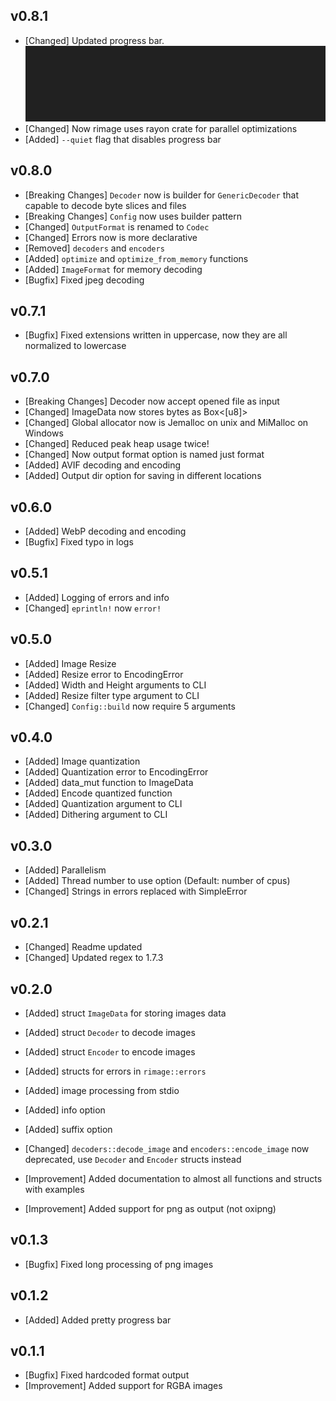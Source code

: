 ## v0.8.1

- [Changed] Updated progress bar. ![Updated version](./assets/progress_bar.gif)
- [Changed] Now rimage uses rayon crate for parallel optimizations
- [Added] `--quiet` flag that disables progress bar

## v0.8.0

- [Breaking Changes] `Decoder` now is builder for `GenericDecoder` that capable to decode byte slices and files
- [Breaking Changes] `Config` now uses builder pattern
- [Changed] `OutputFormat` is renamed to `Codec`
- [Changed] Errors now is more declarative
- [Removed] `decoders` and `encoders`
- [Added] `optimize` and `optimize_from_memory` functions
- [Added] `ImageFormat` for memory decoding
- [Bugfix] Fixed jpeg decoding

## v0.7.1

- [Bugfix] Fixed extensions written in uppercase, now they are all normalized to lowercase

## v0.7.0

- [Breaking Changes] Decoder now accept opened file as input
- [Changed] ImageData now stores bytes as Box<[u8]>
- [Changed] Global allocator now is Jemalloc on unix and MiMalloc on Windows
- [Changed] Reduced peak heap usage twice!
- [Changed] Now output format option is named just format
- [Added] AVIF decoding and encoding
- [Added] Output dir option for saving in different locations

## v0.6.0

- [Added] WebP decoding and encoding
- [Bugfix] Fixed typo in logs

## v0.5.1

- [Added] Logging of errors and info
- [Changed] `eprintln!` now `error!`

## v0.5.0

- [Added] Image Resize
- [Added] Resize error to EncodingError
- [Added] Width and Height arguments to CLI
- [Added] Resize filter type argument to CLI
- [Changed] `Config::build` now require 5 arguments

## v0.4.0

- [Added] Image quantization
- [Added] Quantization error to EncodingError
- [Added] data_mut function to ImageData
- [Added] Encode quantized function
- [Added] Quantization argument to CLI
- [Added] Dithering argument to CLI

## v0.3.0

- [Added] Parallelism
- [Added] Thread number to use option (Default: number of cpus)
- [Changed] Strings in errors replaced with SimpleError

## v0.2.1

- [Changed] Readme updated
- [Changed] Updated regex to 1.7.3

## v0.2.0

- [Added] struct `ImageData` for storing images data
- [Added] struct `Decoder` to decode images
- [Added] struct `Encoder` to encode images
- [Added] structs for errors in `rimage::errors`

- [Added] image processing from stdio
- [Added] info option
- [Added] suffix option

- [Changed] `decoders::decode_image` and `encoders::encode_image` now deprecated, use `Decoder` and `Encoder` structs instead
- [Improvement] Added documentation to almost all functions and structs with examples
- [Improvement] Added support for png as output (not oxipng)

## v0.1.3

- [Bugfix] Fixed long processing of png images

## v0.1.2

- [Added] Added pretty progress bar

## v0.1.1

- [Bugfix] Fixed hardcoded format output
- [Improvement] Added support for RGBA images
